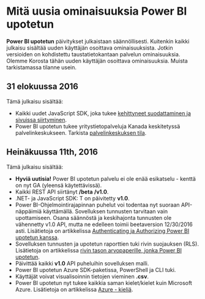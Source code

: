 <properties
   pageTitle="Mitä uusia ominaisuuksia Power BI upotetun"
   description="Saat uusimmat tiedot käyttöön Power BI upotetun uudet ominaisuudet"
   services="power-bi-embedded"
   documentationCenter=""
   authors="guyinacube"
   manager="erikre"
   editor=""
   tags=""/>
<tags
   ms.service="power-bi-embedded"
   ms.devlang="NA"
   ms.topic="article"
   ms.tgt_pltfrm="NA"
   ms.workload="powerbi"
   ms.date="10/04/2016"
   ms.author="asaxton"/>

# <a name="whats-new-in-power-bi-embedded"></a>Mitä uusia ominaisuuksia Power BI upotetun

**Power BI upotetun** päivitykset julkaistaan säännöllisesti. Kuitenkin kaikki julkaisu sisältää uuden käyttäjän osoittava ominaisuuksista. Jotkin versioiden on kohdistettu taustatietokantaan palvelun ominaisuuksia. Olemme Korosta tähän uuden käyttäjän osoittava ominaisuuksia. Muista tarkistamassa tilanne usein.

## <a name="august-31st-2016"></a>31 elokuussa 2016

Tämä julkaisu sisältää:

- Kaikki uudet JavaScript SDK, joka tukee [kehittyneet suodattaminen ja sivuissa siirtyminen](power-bi-embedded-interact-with-reports.md).
- Power BI upotetun tukee yritystietopalveluja Kanada keskitetyssä palvelinkeskukseen. Tarkista [palvelinkeskuksen tila](https://azure.microsoft.com/status/).

## <a name="july-11th-2016"></a>Heinäkuussa 11th, 2016

Tämä julkaisu sisältää:

-    **Hyviä uutisia!** Power BI upotetun palvelu ei ole enää esikatselu - kenttä on nyt GA (yleensä käytettävissä).  
-    Kaikki REST API siirtänyt **/beta** **/v1.0**.
-    .NET- ja JavaScript SDK: T on päivitetty **v1.0**.
-    Power BI-Ohjelmointirajapinnan puhelut voi todentaa nyt suoraan API-näppäimiä käyttämällä. Sovelluksen tunnusten tarvitaan vain upottamiseen. Osana säännöstä ja keskihajonta tunnusten ole vähennetty v1.0 API, mutta ne edelleen toimii beetaversion 12/30/2016 asti. Lisätietoja on artikkelissa [Authenticating ja Authorizing Power BI upotetun kanssa](power-bi-embedded-app-token-flow.md).
-    Sovelluksen tunnusten ja upotetun raporttien tuki rivin suojauksen (RLS). Lisätietoja on artikkelissa [rivin tason arvopaperille, jonka Power BI upotetun](power-bi-embedded-rls.md).
-    Päivittää kaikki **v1.0** API puheluihin sovelluksen malli.
-    Power BI upotetun Azure SDK-paketissa, PowerShell ja CLI tuki.
-    Käyttäjät voivat visualisoinnin tietojen vieminen **.csv**.
-    Power BI upotetun nyt tukee kaikkia saman kielet/kielet kuin Microsoft Azure. Lisätietoja on artikkelissa [Azure - kieliä](http://social.technet.microsoft.com/wiki/contents/articles/4234.windows-azure-extent-of-localization.aspx).
